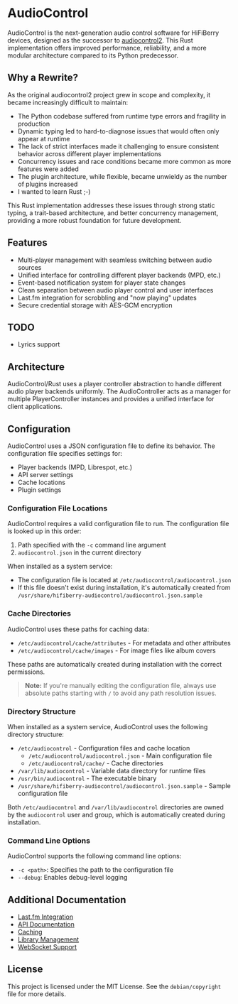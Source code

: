 # AudioControl

AudioControl is the next-generation audio control software for HiFiBerry devices, designed as the successor to [audiocontrol2](https://github.com/hifiberry/audiocontrol2). This Rust implementation offers improved performance, reliability, and a more modular architecture compared to its Python predecessor.

## Why a Rewrite?

As the original audiocontrol2 project grew in scope and complexity, it became increasingly difficult to maintain:

- The Python codebase suffered from runtime type errors and fragility in production
- Dynamic typing led to hard-to-diagnose issues that would often only appear at runtime
- The lack of strict interfaces made it challenging to ensure consistent behavior across different player implementations
- Concurrency issues and race conditions became more common as more features were added
- The plugin architecture, while flexible, became unwieldy as the number of plugins increased
- I wanted to learn Rust ;-)

This Rust implementation addresses these issues through strong static typing, a trait-based architecture, and better concurrency management, providing a more robust foundation for future development.

## Features

- Multi-player management with seamless switching between audio sources
- Unified interface for controlling different player backends (MPD, etc.)
- Event-based notification system for player state changes
- Clean separation between audio player control and user interfaces
- Last.fm integration for scrobbling and "now playing" updates
- Secure credential storage with AES-GCM encryption

## TODO

- Lyrics support

## Architecture

AudioControl/Rust uses a player controller abstraction to handle different audio player backends uniformly. The AudioController acts as a manager for multiple PlayerController instances and provides a unified interface for client applications.

## Configuration

AudioControl uses a JSON configuration file to define its behavior. The configuration file specifies settings for:

- Player backends (MPD, Librespot, etc.)
- API server settings
- Cache locations
- Plugin settings

### Configuration File Locations

AudioControl requires a valid configuration file to run. The configuration file is looked up in this order:

1. Path specified with the `-c` command line argument
2. `audiocontrol.json` in the current directory

When installed as a system service:

- The configuration file is located at `/etc/audiocontrol/audiocontrol.json`
- If this file doesn't exist during installation, it's automatically created from `/usr/share/hifiberry-audiocontrol/audiocontrol.json.sample`

### Cache Directories

AudioControl uses these paths for caching data:

- `/etc/audiocontrol/cache/attributes` - For metadata and other attributes
- `/etc/audiocontrol/cache/images` - For image files like album covers

These paths are automatically created during installation with the correct permissions.

> **Note:** If you're manually editing the configuration file, always use absolute paths starting with `/` to avoid any path resolution issues.

### Directory Structure

When installed as a system service, AudioControl uses the following directory structure:

- `/etc/audiocontrol` - Configuration files and cache location
  - `/etc/audiocontrol/audiocontrol.json` - Main configuration file
  - `/etc/audiocontrol/cache/` - Cache directories
- `/var/lib/audiocontrol` - Variable data directory for runtime files
- `/usr/bin/audiocontrol` - The executable binary
- `/usr/share/hifiberry-audiocontrol/audiocontrol.json.sample` - Sample configuration file

Both `/etc/audiocontrol` and `/var/lib/audiocontrol` directories are owned by the `audiocontrol` user and group, which is automatically created during installation.

### Command Line Options

AudioControl supports the following command line options:

- `-c <path>`: Specifies the path to the configuration file
- `--debug`: Enables debug-level logging

## Additional Documentation

- [Last.fm Integration](doc/lastfm.md)
- [API Documentation](doc/api.md)
- [Caching](doc/caching.md)
- [Library Management](doc/library.md)
- [WebSocket Support](doc/websocket.md)

## License

This project is licensed under the MIT License. See the `debian/copyright` file for more details.
